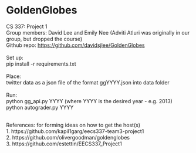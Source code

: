 # GoldenGlobes

CS 337: Project 1 </br>
Group members: David Lee and Emily Nee (Adviti Atluri was originally in our group, but dropped the course) </br>
Github repo: https://github.com/davidsjlee/GoldenGlobes</br>
</br>
Set up:</br> 
pip install -r requirements.txt</br> 
</br>
Place:</br>
twitter data as a json file of the format ggYYYY.json into data folder </br>
</br>
Run:</br>
python gg_api.py YYYY (where YYYY is the desired year - e.g. 2013) </br>
python autograder.py YYYY </br> 

</br>
References: for forming ideas on how to get the host(s) </br>
1. https://github.com/kapil1garg/eecs337-team3-project1 </br> 
2. https://github.com/olivergoodman/goldenglobes </br> 
3. https://github.com/estettin/EECS337_Project1 </br> 

